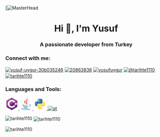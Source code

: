 [![MasterHead](http:https://www.google.com/url?sa=i&url=https%3A%2F%2Fwallpaper.mob.org%2Fgallery%2Ftag%3Dgithub%2F&psig=AOvVaw07169axwuVFR46lo59JWcg&ust=1723566343556000&source=images&cd=vfe&opi=89978449&ved=0CBEQjRxqFwoTCLiz6pHv74cDFQAAAAAdAAAAABAE)
<h1 align="center">Hi 👋, I'm Yusuf</h1>
<h3 align="center">A passionate developer from Turkey</h3>

<h3 align="left">Connect with me:</h3>
<p align="left">
<a href="https://linkedin.com/in/yusuf-uygur-30b035246" target="blank"><img align="center" src="https://raw.githubusercontent.com/rahuldkjain/github-profile-readme-generator/master/src/images/icons/Social/linked-in-alt.svg" alt="yusuf-uygur-30b035246" height="30" width="40" /></a>
<a href="https://stackoverflow.com/users/20863836" target="blank"><img align="center" src="https://raw.githubusercontent.com/rahuldkjain/github-profile-readme-generator/master/src/images/icons/Social/stack-overflow.svg" alt="20863836" height="30" width="40" /></a>
<a href="https://kaggle.com/yusufuygur" target="blank"><img align="center" src="https://raw.githubusercontent.com/rahuldkjain/github-profile-readme-generator/master/src/images/icons/Social/kaggle.svg" alt="yusufuygur" height="30" width="40" /></a>
<a href="https://medium.com/@tarihte1110" target="blank"><img align="center" src="https://raw.githubusercontent.com/rahuldkjain/github-profile-readme-generator/master/src/images/icons/Social/medium.svg" alt="@tarihte1110" height="30" width="40" /></a>
<a href="https://www.hackerrank.com/tarihte1110" target="blank"><img align="center" src="https://raw.githubusercontent.com/rahuldkjain/github-profile-readme-generator/master/src/images/icons/Social/hackerrank.svg" alt="tarihte1110" height="30" width="40" /></a>
</p>

<h3 align="left">Languages and Tools:</h3>
<p align="left"> <a href="https://www.w3schools.com/cs/" target="_blank" rel="noreferrer"> <img src="https://raw.githubusercontent.com/devicons/devicon/master/icons/csharp/csharp-original.svg" alt="csharp" width="40" height="40"/> </a> <a href="https://www.java.com" target="_blank" rel="noreferrer"> <img src="https://raw.githubusercontent.com/devicons/devicon/master/icons/java/java-original.svg" alt="java" width="40" height="40"/> </a> <a href="https://www.python.org" target="_blank" rel="noreferrer"> <img src="https://raw.githubusercontent.com/devicons/devicon/master/icons/python/python-original.svg" alt="python" width="40" height="40"/> </a> <a href="https://www.qt.io/" target="_blank" rel="noreferrer"> <img src="https://upload.wikimedia.org/wikipedia/commons/0/0b/Qt_logo_2016.svg" alt="qt" width="40" height="40"/> </a> </p>

<p><img align="left" src="https://github-readme-stats.vercel.app/api/top-langs?username=tarihte1110&show_icons=true&locale=en&layout=compact" alt="tarihte1110" /></p>

<p>&nbsp;<img align="center" src="https://github-readme-stats.vercel.app/api?username=tarihte1110&show_icons=true&locale=en" alt="tarihte1110" /></p>

<p><img align="center" src="https://github-readme-streak-stats.herokuapp.com/?user=tarihte1110&" alt="tarihte1110" /></p>
